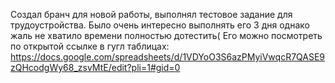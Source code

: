 Создал бранч для новой работы, выполнял тестовое задание для трудоустройства. Было очень интересно выполнять его 3 дня однако жаль не хватило времени полностью дотестить(
Его можно посмотреть по открытой ссылке в гугл таблицах: https://docs.google.com/spreadsheets/d/1VDYoO3S6azPMyiVwqcR7QASE9zQHcodgWy68_zsvMtE/edit?pli=1#gid=0
